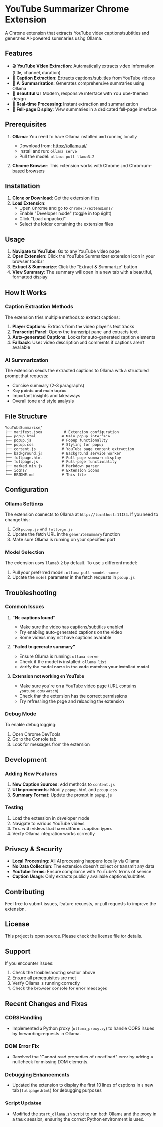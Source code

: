 # YouTube Summarizer Chrome Extension

A Chrome extension that extracts YouTube video captions/subtitles and generates AI-powered summaries using Ollama.

## Features

- 🎬 **YouTube Video Extraction**: Automatically extracts video information (title, channel, duration)
- 📝 **Caption Extraction**: Extracts captions/subtitles from YouTube videos
- 🤖 **AI Summarization**: Generates comprehensive summaries using Ollama
- 📱 **Beautiful UI**: Modern, responsive interface with YouTube-themed design
- 🔄 **Real-time Processing**: Instant extraction and summarization
- 📄 **Full-page Display**: View summaries in a dedicated full-page interface

## Prerequisites

1. **Ollama**: You need to have Ollama installed and running locally
   - Download from: https://ollama.ai/
   - Install and run: `ollama serve`
   - Pull the model: `ollama pull llama3.2`

2. **Chrome Browser**: This extension works with Chrome and Chromium-based browsers

## Installation

1. **Clone or Download**: Get the extension files
2. **Load Extension**:
   - Open Chrome and go to `chrome://extensions/`
   - Enable "Developer mode" (toggle in top right)
   - Click "Load unpacked"
   - Select the folder containing the extension files

## Usage

1. **Navigate to YouTube**: Go to any YouTube video page
2. **Open Extension**: Click the YouTube Summarizer extension icon in your browser toolbar
3. **Extract & Summarize**: Click the "Extract & Summarize" button
4. **View Summary**: The summary will open in a new tab with a beautiful, formatted display

## How It Works

### Caption Extraction Methods

The extension tries multiple methods to extract captions:

1. **Player Captions**: Extracts from the video player's text tracks
2. **Transcript Panel**: Opens the transcript panel and extracts text
3. **Auto-generated Captions**: Looks for auto-generated caption elements
4. **Fallback**: Uses video description and comments if captions aren't available

### AI Summarization

The extension sends the extracted captions to Ollama with a structured prompt that requests:
- Concise summary (2-3 paragraphs)
- Key points and main topics
- Important insights and takeaways
- Overall tone and style analysis

## File Structure

```
YouTubeSummarise/
├── manifest.json          # Extension configuration
├── popup.html            # Main popup interface
├── popup.js              # Popup functionality
├── popup.css             # Styling for popup
├── content.js            # YouTube page content extraction
├── background.js         # Background service worker
├── fullpage.html         # Full-page summary display
├── fullpage.js           # Full-page functionality
├── marked.min.js         # Markdown parser
├── icons/                # Extension icons
└── README.md             # This file
```

## Configuration

### Ollama Settings

The extension connects to Ollama at `http://localhost:11434`. If you need to change this:

1. Edit `popup.js` and `fullpage.js`
2. Update the fetch URL in the `generateSummary` function
3. Make sure Ollama is running on your specified port

### Model Selection

The extension uses `llama3.2` by default. To use a different model:

1. Pull your preferred model: `ollama pull <model-name>`
2. Update the `model` parameter in the fetch requests in `popup.js`

## Troubleshooting

### Common Issues

1. **"No captions found"**
   - Make sure the video has captions/subtitles enabled
   - Try enabling auto-generated captions on the video
   - Some videos may not have captions available

2. **"Failed to generate summary"**
   - Ensure Ollama is running: `ollama serve`
   - Check if the model is installed: `ollama list`
   - Verify the model name in the code matches your installed model

3. **Extension not working on YouTube**
   - Make sure you're on a YouTube video page (URL contains `youtube.com/watch`)
   - Check that the extension has the correct permissions
   - Try refreshing the page and reloading the extension

### Debug Mode

To enable debug logging:
1. Open Chrome DevTools
2. Go to the Console tab
3. Look for messages from the extension

## Development

### Adding New Features

1. **New Caption Sources**: Add methods to `content.js`
2. **UI Improvements**: Modify `popup.html` and `popup.css`
3. **Summary Format**: Update the prompt in `popup.js`

### Testing

1. Load the extension in developer mode
2. Navigate to various YouTube videos
3. Test with videos that have different caption types
4. Verify Ollama integration works correctly

## Privacy & Security

- **Local Processing**: All AI processing happens locally via Ollama
- **No Data Collection**: The extension doesn't collect or transmit any data
- **YouTube Terms**: Ensure compliance with YouTube's terms of service
- **Caption Usage**: Only extracts publicly available captions/subtitles

## Contributing

Feel free to submit issues, feature requests, or pull requests to improve the extension.

## License

This project is open source. Please check the license file for details.

## Support

If you encounter issues:
1. Check the troubleshooting section above
2. Ensure all prerequisites are met
3. Verify Ollama is running correctly
4. Check the browser console for error messages

## Recent Changes and Fixes

### CORS Handling
- Implemented a Python proxy (`ollama_proxy.py`) to handle CORS issues by forwarding requests to Ollama.

### DOM Error Fix
- Resolved the "Cannot read properties of undefined" error by adding a null check for missing DOM elements.

### Debugging Enhancements
- Updated the extension to display the first 10 lines of captions in a new tab (`fullpage.html`) for debugging purposes.

### Script Updates
- Modified the `start_ollama.sh` script to run both Ollama and the proxy in a tmux session, ensuring the correct Python environment is used. 